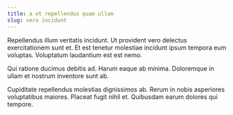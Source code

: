 ```yaml
---
title: a et repellendus quam ullam
slug: vero incidunt
---
```


Repellendus illum veritatis incidunt. Ut provident vero delectus exercitationem sunt et. Et est tenetur molestiae incidunt ipsum tempora eum voluptas. Voluptatum laudantium est est nemo.

Qui ratione ducimus debitis ad. Harum eaque ab minima. Doloremque in ullam et nostrum inventore sunt ab.

Cupiditate repellendus molestias dignissimos ab. Rerum in nobis asperiores voluptatibus maiores. Placeat fugit nihil et. Quibusdam earum dolores qui tempore.
